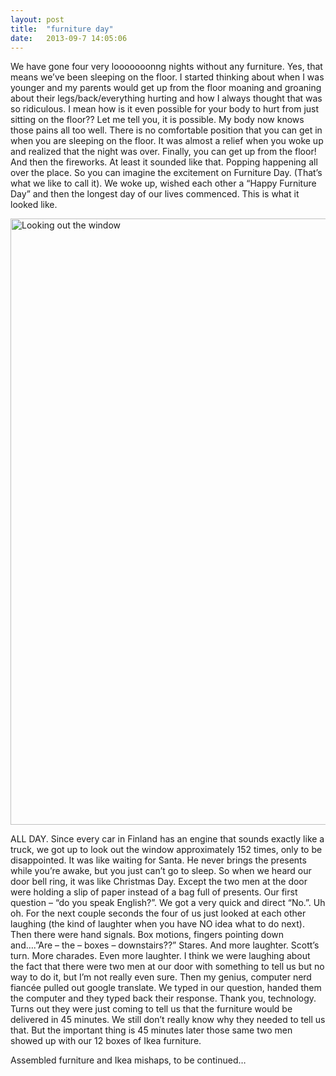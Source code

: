 ```yaml
---
layout: post
title:  "furniture day"
date:   2013-09-7 14:05:06
---
```


We have gone four very looooooonng nights without any furniture.  Yes, that means we’ve been sleeping on the floor.  I started thinking about when I was younger and my parents would get up from the floor moaning and groaning about their legs/back/everything hurting and how I always thought that was so ridiculous.  I mean how is it even possible for your body to hurt from just sitting on the floor?? Let me tell you, it is possible.  My body now knows those pains all too well.  There is no comfortable position that you can get in when you are sleeping on the floor.  It was almost a relief when you woke up and realized that the night was over.  Finally, you can get up from the floor! And then the fireworks.  At least it sounded like that.  Popping happening all over the place.  So you can imagine the excitement on Furniture Day.  (That’s what we like to call it).  We woke up, wished each other a “Happy Furniture Day” and then the longest day of our lives commenced.  This is what it looked like.

<div class="image">
<img alt="Looking out the window" src="https://s3.amazonaws.com/coatsandkahvi/09.07.2013/IMG_3961.JPG" width="970" />
</div>

ALL DAY.  Since every car in Finland has an engine that sounds exactly like a truck, we got up to look out the window approximately 152 times, only to be disappointed.  It was like waiting for Santa.  He never brings the presents while you’re awake, but you just can’t go to sleep.  So when we heard our door bell ring, it was like Christmas Day.  Except the two men at the door were holding a slip of paper instead of a bag full of presents.  Our first question – “do you speak English?”.  We got a very quick and direct “No.”.  Uh oh.  For the next couple seconds the four of us just looked at each other laughing (the kind of laughter when you have NO idea what to do next).  Then there were hand signals.  Box motions, fingers pointing down and….”Are – the – boxes – downstairs??”  Stares.  And more laughter.  Scott’s turn.  More charades.  Even more laughter.  I think we were laughing about the fact that there were two men at our door with something to tell us but no way to do it, but I’m not really even sure.  Then my genius, computer nerd fiancée pulled out google translate.  We typed in our question, handed them the computer and they typed back their response.  Thank you, technology.  Turns out they were just coming to tell us that the furniture would be delivered in 45 minutes.  We still don’t really know why they needed to tell us that.  But the important thing is 45 minutes later those same two men showed up with our 12 boxes of Ikea furniture.

Assembled furniture and Ikea mishaps, to be continued…

